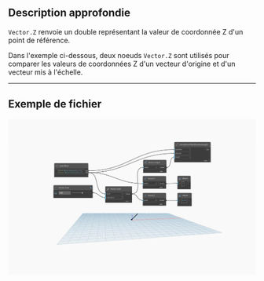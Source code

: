## Description approfondie
`Vector.Z` renvoie un double représentant la valeur de coordonnée Z d'un point de référence.

Dans l'exemple ci-dessous, deux noeuds `Vector.Z` sont utilisés pour comparer les valeurs de coordonnées Z d'un vecteur d'origine et d'un vecteur mis à l'échelle.

___
## Exemple de fichier

![Vector.Z](./Autodesk.DesignScript.Geometry.Vector.Z_img.jpg)
